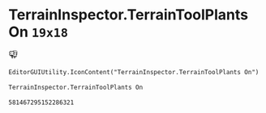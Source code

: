 # TerrainInspector.TerrainToolPlants On `19x18`
<img src="/img/TerrainInspector.TerrainToolPlants%20On.png" width=19 height=18>

``` CSharp
EditorGUIUtility.IconContent("TerrainInspector.TerrainToolPlants On")
```
```
TerrainInspector.TerrainToolPlants On
```
```
581467295152286321
```
